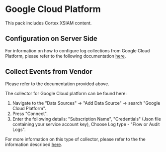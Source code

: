 # Google Cloud Platform

This pack includes Cortex XSIAM content.

## Configuration on Server Side

For information on how to configure log collections from Google Cloud Platform, please refer to the following documentation [here](https://docs.paloaltonetworks.com/cortex/cortex-xdr/cortex-xdr-pro-admin/external-data-ingestion/ingest-network-connection-logs/ingest-logs-and-data-from-gcp.html).

## Collect Events from Vendor
Please refer to the documentation provided above.

The collector for Google Cloud platform can be found here:
1. Navigate to the "Data Sources" -> "Add Data Source" -> search "Google Cloud Platform".
2. Press "Connect".
3. Enter the following details: "Subscription Name", "Credentials" (Json file containing your service account key), Choose Log type - "Flow or Audit Logs".


 For more information on this type of collector, please refer to the the information described [here](https://docs.paloaltonetworks.com/cortex/cortex-xdr/cortex-xdr-pro-admin/cortex-xdr-collectors/xdr-collector-datasets#id7f0fcd4d-b019-4959-a43a-40b03db8a8b2).